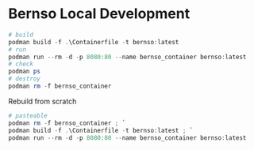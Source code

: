 # Bernso Local Development

```ps1
# build
podman build -f .\Containerfile -t bernso:latest
# run
podman run --rm -d -p 8080:80 --name bernso_container bernso:latest
# check
podman ps
# destroy
podman rm -f bernso_container
```

Rebuild from scratch

```ps1
# pasteable
podman rm -f bernso_container ; `
podman build -f .\Containerfile -t bernso:latest ; `
podman run --rm -d -p 8080:80 --name bernso_container bernso:latest
```
